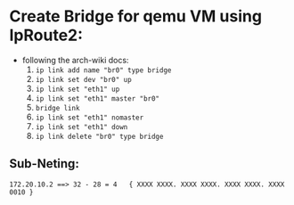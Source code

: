# Create Bridge for qemu VM using IpRoute2:



* following the arch-wiki docs:
    1. `ip link add name "br0" type bridge`
    2. `ip link set dev "br0" up`
    3. `ip link set "eth1" up`
    4. `ip link set "eth1" master "br0"`
    5. `bridge link`
    6. `ip link set "eth1" nomaster`
    7. `ip link set "eth1" down`
    8. `ip link delete "br0" type bridge`

## Sub-Neting:
```
172.20.10.2 ==> 32 - 28 = 4   { XXXX XXXX. XXXX XXXX. XXXX XXXX. XXXX 0010 }
```
